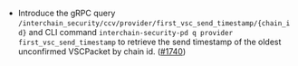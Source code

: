 - Introduce the gRPC query `/interchain_security/ccv/provider/first_vsc_send_timestamp/{chain_id}` 
  and CLI command `interchain-security-pd q provider first_vsc_send_timestamp`
  to retrieve the send timestamp of the oldest unconfirmed VSCPacket by chain id.
  ([\#1740](https://github.com/cosmos/interchain-security/pull/1740))